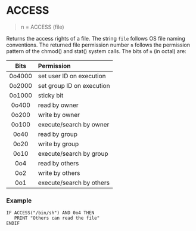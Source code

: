 # ACCESS

> n = ACCESS (file)

Returns the access rights of a file. The string `file` follows OS file naming conventions. The returned file permission number `n` follows the permission pattern of the chmod() and stat() system calls. The bits of `n` (in octal) are:

| Bits | Permission                |
|:----:|:--------------------------|
|0o4000| set user ID on execution  |
|0o2000| set group ID on execution |
|0o1000| sticky bit                |
|0o400 | read by owner             |
|0o200 | write by owner            |
|0o100 | execute/search by owner   |
|0o40  | read by group             |
|0o20  | write by group            |
|0o10  | execute/search by group   |
|0o4   | read by others            |
|0o2   | write by others           |
|0o1   | execute/search by others  |

### Example

```
IF ACCESS("/bin/sh") AND 0o4 THEN
   PRINT "Others can read the file"
ENDIF
```

